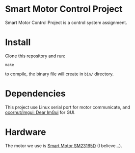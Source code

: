 # Smart Motor Control Project

Smart Motor Control Project is a control system assignment.

# Install

Clone this repository and run:
```
make
```
to compile, the binary file will create in `bin/` directory.

# Dependencies

This project use Linux serial port for motor communicate, and [ocornut/imgui: Dear ImGui](https://github.com/ocornut/imgui) for GUI.

# Hardware

The motor we use is [Smart Motor SM23165D](https://www.animatics.com/products/smartmotor/class-5-d-style-smartmotor/sm23165d.html) (I believe...).
